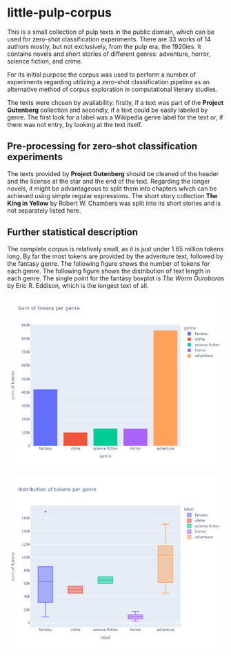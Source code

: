 # little-pulp-corpus

This is a small collection of pulp texts in the public domain, which can be used for zero-shot classification experiments. There are 33 works of 14 authors mostly, but not exclusively, from the pulp era, the 1920ies. It contains novels and short stories of different genres: adventure, horror, science fiction, and crime. 

For its initial purpose the corpus was used to perform a number of experiments regarding utilizing a zero-shot classification pipeline as an alternative method of corpus exploration in computational literary studies.

The texts were chosen by availability: firstly, if a text was part of the **Project Gutenberg** collection and secondly, if a text could be easily labeled by genre. The first look for a label was a Wikipedia genre label for the text or, if there was not entry, by looking at the text itself.    

## Pre-processing for zero-shot classification experiments 

The texts provided by **Project Gutenberg** should be cleaned of the header and the license at the star and the end of the text. Regarding the longer novels, it might be advantageous to split them into chapters which can be achieved using simple regular expressions. The short story collection **The King in Yellow** by Robert W. Chambers was split into its short stories and is not separately listed here. 

## Further statistical description

The complete corpus is relatively small, as it is just under 1.65 million tokens long. By far the most tokens are provided by the adventure text, followed by the fantasy genre. The following figure shows the number of tokens for each genre. The following figure shows the distribution of text length in each genre. The single point for the fantasy boxplot is *The Worm Ouroboros* by Eric R. Eddison, which is the longest text of all.

![Number of tokens per genre](img/number_of_tokens_per_genre.png)

![Distribution of text length per genre](img/distribution_of_textlength_per_genre.png)
